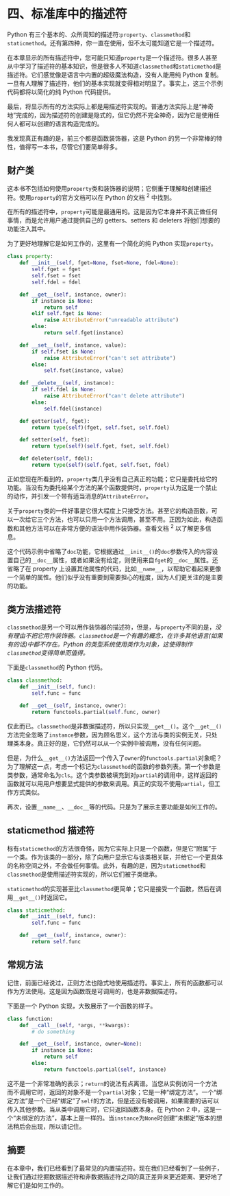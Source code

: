 # 四、标准库中的描述符

Python 有三个基本的、众所周知的描述符:`property`、`classmethod`和`staticmethod`。还有第四种，你一直在使用，但不太可能知道它是一个描述符。

在本章显示的所有描述符中，您可能只知道`property`是一个描述符。很多人甚至从中学习了描述符的基本知识，但是很多人不知道`classmethod`和`staticmethod`是描述符。它们感觉像是语言中内置的超级魔法构造，没有人能用纯 Python 复制。一旦有人理解了描述符，他们的基本实现就变得相对明显了。事实上，这三个示例代码都将以简化的纯 Python 代码提供。

最后，将显示所有的方法实际上都是用描述符实现的。普通方法实际上是“神奇地”完成的，因为描述符的创建是隐式的，但它仍然不完全神奇，因为它是使用任何人都可以创建的语言构造完成的。

我发现真正有趣的是，前三个都是函数装饰器，这是 Python 的另一个非常棒的特性，值得写一本书，尽管它们要简单得多。

## 财产类

这本书不包括如何使用`property`类和装饰器的说明；它侧重于理解和创建描述符。使用`property`的官方文档可以在 Python 的文档 <sup>2</sup> 中找到。

在所有的描述符中，`property`可能是最通用的。这是因为它本身并不真正做任何事情，而是允许用户通过提供自己的 getters、setters 和 deleters 将他们想要的功能注入其中。

为了更好地理解它是如何工作的，这里有一个简化的纯 Python 实现`property`。

```py
class property:
    def __init__(self, fget=None, fset=None, fdel=None):
        self.fget = fget
        self.fset = fset
        self.fdel = fdel

    def __get__(self, instance, owner):
        if instance is None:
            return self
        elif self.fget is None:
            raise AttributeError("unreadable attribute")
        else:
            return self.fget(instance)

    def __set__(self, instance, value):
        if self.fset is None:
            raise AttributeError("can't set attribute")
        else:
            self.fset(instance, value)

    def __delete__(self, instance):
        if self.fdel is None:
            raise AttributeError("can't delete attribute")
        else:
            self.fdel(instance)

    def getter(self, fget):
        return type(self)(fget, self.fset, self.fdel)

    def setter(self, fset):
        return type(self)(self.fget, fset, self.fdel)

    def deleter(self, fdel):
        return type(self)(self.fget, self.fset, fdel)

```

正如您现在所看到的，`property`类几乎没有自己真正的功能；它只是委托给它的功能。当没有为委托给某个方法的某个函数提供时，`property`认为这是一个禁止的动作，并引发一个带有适当消息的`AttributeError`。

关于`property`类的一件好事是它很大程度上只接受方法。甚至它的构造函数，可以一次给它三个方法，也可以只用一个方法调用，甚至不用。正因为如此，构造函数和其他方法可以在非常方便的语法中用作装饰器。查看文档 <sup>2</sup> 以了解更多信息。

这个代码示例中省略了`doc`功能，它根据通过`__init__()`的`doc`参数传入的内容设置自己的`__doc__`属性，或者如果没有给定，则使用来自`fget`的`__doc__`属性。还省略了在 property 上设置其他属性的代码，比如`__name__`，以帮助它看起来更像一个简单的属性。他们似乎没有重要到需要担心的程度，因为人们更关注的是主要的功能。

## 类方法描述符

`classmethod`是另一个可以用作装饰器的描述符，但是，与`property`不同的是，*没有理由不把它用作装饰器。`classmethod`是一个有趣的概念，在许多其他语言(如果有的话)中都不存在。Python 的类型系统使用类作为对象，这使得制作`classmethod`变得简单而值得。*

下面是`classmethod`的 Python 代码。

```py
class classmethod:
    def __init__(self, func):
        self.func = func

    def __get__(self, instance, owner):
        return functools.partial(self.func, owner)

```

仅此而已。`classmethod`是非数据描述符，所以只实现`__get__()`。这个`__get__()`方法完全忽略了`instance`参数，因为顾名思义，这个方法与类的实例无关，只处理类本身。真正好的是，它仍然可以从一个实例中被调用，没有任何问题。

但是，为什么`__get__()`方法返回一个传入了`owner`的`functools.partial`对象呢？为了理解这一点，考虑一个标记为`classmethod`的函数的参数列表。第一个参数是类参数，通常命名为`cls`。这个类参数被填充到对`partial`的调用中，这样返回的函数就可以用用户想要显式提供的参数来调用。真正的实现不使用`partial`，但工作方式类似。

再次，设置`__name__`、`__doc__`等的代码。只是为了展示主要功能是如何工作的。

## staticmethod 描述符

标有`staticmethod`的方法很奇怪，因为它实际上只是一个函数，但是它“附属”于一个类。作为该类的一部分，除了向用户显示它与该类相关联，并给它一个更具体的名称空间之外，不会做任何事情。此外，有趣的是，因为`staticmethod`和`classmethod`是使用描述符实现的，所以它们被子类继承。

`staticmethod`的实现甚至比`classmethod`更简单；它只是接受一个函数，然后在调用`__get__()`时返回它。

```py
class staticmethod:
    def __init__(self, func):
        self.func = func

    def __get__(self, instance, owner):
        return self.func

```

## 常规方法

记住，前面已经说过，正则方法也隐式地使用描述符。事实上，所有的函数都可以作为方法使用。这是因为函数既是可调用的，也是非数据描述符。

下面是一个 Python 实现，大致展示了一个函数的样子。

```py
class function:
    def __call__(self, *args, **kwargs):
        # do something

    def __get__(self, instance, owner=None):
        if instance is None:
            return self
        else:
            return functools.partial(self, instance)

```

这不是一个非常准确的表示；`return`的说法有点离谱。当您从实例访问一个方法而不调用它时，返回的对象不是一个`partial`对象；它是一种“绑定方法”。一个“绑定方法”是一个已经“绑定”了`self`的方法，但是还没有被调用，如果需要的话可以传入其他参数。当从类中调用它时，它只返回函数本身。在 Python 2 中，这是一个“未绑定的方法”，基本上是一样的。当`instance`为`None`时创建“未绑定”版本的想法稍后会出现，所以请记住。

## 摘要

在本章中，我们已经看到了最常见的内置描述符。现在我们已经看到了一些例子，让我们通过挖掘数据描述符和非数据描述符之间的真正差异来更近距离、更好地了解它们是如何工作的。